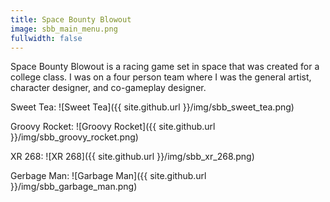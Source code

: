 ```yaml
---
title: Space Bounty Blowout
image: sbb_main_menu.png
fullwidth: false
---
```


Space Bounty Blowout is a racing game set in space that was created for a college class. I was on a four person team where I was the general artist, character designer, and co-gameplay designer.

Sweet Tea: ![Sweet Tea]({{ site.github.url }}/img/sbb_sweet_tea.png)

Groovy Rocket: ![Groovy Rocket]({{ site.github.url }}/img/sbb_groovy_rocket.png)

XR 268: ![XR 268]({{ site.github.url }}/img/sbb_xr_268.png)

Gerbage Man: ![Garbage Man]({{ site.github.url }}/img/sbb_garbage_man.png)
